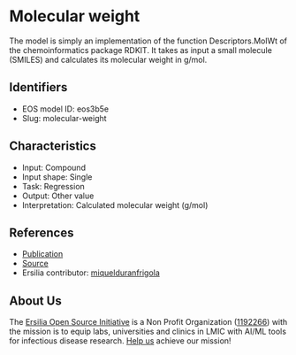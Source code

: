 # Molecular weight

The model is simply an implementation of the function Descriptors.MolWt of the chemoinformatics package RDKIT. It takes as input a small molecule (SMILES) and calculates its molecular weight in g/mol.

## Identifiers

* EOS model ID: eos3b5e
* Slug: molecular-weight

## Characteristics

* Input: Compound
* Input shape: Single
* Task: Regression
* Output: Other value
* Interpretation: Calculated molecular weight (g/mol)

## References

* [Publication](https://www.rdkit.org/docs/RDKit_Book.html)
* [Source](https://github.com/rdkit/rdkit)
* Ersilia contributor: [miquelduranfrigola](https://github.com/miquelduranfrigola)

## About Us

The [Ersilia Open Source Initiative](https://ersilia.io) is a Non Profit Organization ([1192266](https://register-of-charities.charitycommission.gov.uk/charity-search/-/charity-details/5170657/full-print)) with the mission is to equip labs, universities and clinics in LMIC with AI/ML tools for infectious disease research.
[Help us](https://www.ersilia.io/donate) achieve our mission!